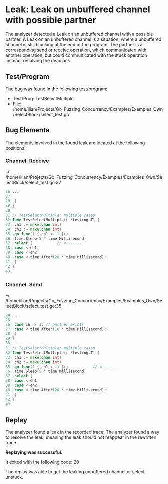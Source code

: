 # Leak: Leak on unbuffered channel with possible partner

The analyzer detected a Leak on an unbuffered channel with a possible partner.
A Leak on an unbuffered channel is a situation, where a unbuffered channel is still blocking at the end of the program.
The partner is a corresponding send or receive operation, which communicated with another operation, but could communicated with the stuck operation instead, resolving the deadlock.

## Test/Program
The bug was found in the following test/program:

- Test/Prog: TestSelectMultiple
- File: /home/ilian/Projects/Go_Fuzzing_Concurrency/Examples/Examples_Own/SelectBlock/select_test.go

## Bug Elements
The elements involved in the found leak are located at the following positions:

###  Channel: Receive
-> /home/ilian/Projects/Go_Fuzzing_Concurrency/Examples/Examples_Own/SelectBlock/select_test.go:37
```go
26 ...
27 
28 	}
29 }
30 
31 // TestSelectMultiple: multiple cases
32 func TestSelectMultiple(t *testing.T) {
33 	ch1 := make(chan int)
34 	ch2 := make(chan int)
35 	go func() { ch1 <- 1 }()
36 	time.Sleep(5 * time.Millisecond)
37 	select {           // <-------
38 	case <-ch1:
39 	case <-ch2:
40 	case <-time.After(20 * time.Millisecond):
41 	}
42 }
43 
```


###  Channel: Send
-> /home/ilian/Projects/Go_Fuzzing_Concurrency/Examples/Examples_Own/SelectBlock/select_test.go:35
```go
24 ...
25 
26 	case ch <- 2: // partner exists
27 	case <-time.After(10 * time.Millisecond):
28 	}
29 }
30 
31 // TestSelectMultiple: multiple cases
32 func TestSelectMultiple(t *testing.T) {
33 	ch1 := make(chan int)
34 	ch2 := make(chan int)
35 	go func() { ch1 <- 1 }()           // <-------
36 	time.Sleep(5 * time.Millisecond)
37 	select {
38 	case <-ch1:
39 	case <-ch2:
40 	case <-time.After(20 * time.Millisecond):
41 	}
42 }
43 
```


## Replay
The analyzer found a leak in the recorded trace.
The analyzer found a way to resolve the leak, meaning the leak should not reappear in the rewritten trace.

**Replaying was successful**.

It exited with the following code: 20

The replay was able to get the leaking unbuffered channel or select unstuck.


